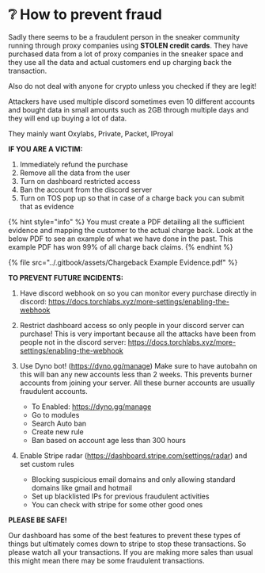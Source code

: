 # ❔ How to prevent fraud

Sadly there seems to be a fraudulent person in the sneaker community running through proxy companies using **STOLEN credit cards**. They have purchased data from a lot of proxy companies in the sneaker space and they use all the data and actual customers end up charging back the transaction.

Also do not deal with anyone for crypto unless you checked if they are legit!

Attackers have used multiple discord sometimes even 10 different accounts and bought data in small amounts such as 2GB through multiple days and they will end up buying a lot of data.

They mainly want Oxylabs, Private, Packet, IProyal

**IF YOU ARE A VICTIM:**

1. Immediately refund the purchase
2. Remove all the data from the user
3. Turn on dashboard restricted access
4. Ban the account from the discord server
5. Turn on TOS pop up so that in case of a charge back you can submit that as evidence

{% hint style="info" %}
You must create a PDF detailing all the sufficient evidence and mapping the customer to the actual charge back. Look at the below PDF to see an example of what we have done in the past. This example PDF has won 99% of all charge back claims.
{% endhint %}

{% file src="../.gitbook/assets/Chargeback Example Evidence.pdf" %}

**TO PREVENT FUTURE INCIDENTS:**

1. Have discord webhook on so you can monitor every purchase directly in discord: https://docs.torchlabs.xyz/more-settings/enabling-the-webhook
2. Restrict dashboard access so only people in your discord server can purchase! This is very important because all the attacks have been from people not in the discord server: https://docs.torchlabs.xyz/more-settings/enabling-the-webhook
3.  Use Dyno bot! (https://dyno.gg/manage) Make sure to have autobahn on this will ban any new accounts less than 2 weeks. This prevents burner accounts from joining your server. All these burner accounts are usually fraudulent accounts.

    * To Enabled: https://dyno.gg/manage
    * Go to modules
    * Search Auto ban
    * Create new rule
    * Ban based on account age less than 300 hours


4. Enable Stripe radar (https://dashboard.stripe.com/settings/radar) and set custom rules
   * Blocking suspicious email domains and only allowing standard domains like gmail and hotmail
   * Set up blacklisted IPs for previous fraudulent activities
   * You can check with stripe for some other good ones

**PLEASE BE SAFE!**

Our dashboard has some of the best features to prevent these types of things but ultimately comes down to stripe to stop these transactions. So please watch all your transactions. If you are making more sales than usual this might mean there may be some fraudulent transactions.
